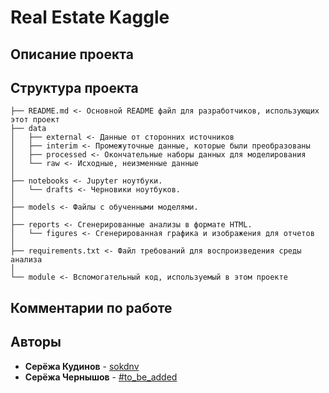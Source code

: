 # Real Estate Kaggle

## Описание проекта


## Структура проекта

    ├── README.md <- Основной README файл для разработчиков, использующих этот проект
    ├── data
    │   ├── external <- Данные от сторонних источников
    │   ├── interim <- Промежуточные данные, которые были преобразованы
    │   ├── processed <- Окончательные наборы данных для моделирования
    │   └── raw <- Исходные, неизменные данные
    │
    ├── notebooks <- Jupyter ноутбуки.
    │   └── drafts <- Черновики ноутбуков.
    │
    ├── models <- Файлы с обученными моделями.
    │
    ├── reports <- Сгенерированные анализы в формате HTML.
    │   └── figures <- Сгенерированная графика и изображения для отчетов
    │
    ├── requirements.txt <- Файл требований для воспроизведения среды анализа
    │
    └── module <- Вспомогательный код, используемый в этом проекте

## Комментарии по работе



## Авторы
- **Серёжа Кудинов** - [sokdnv](https://github.com/sokdnv)
- **Серёжа Чернышов** - [#to_be_added]()
